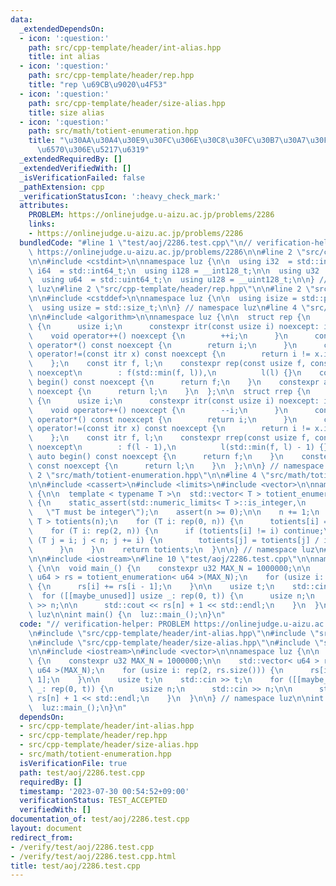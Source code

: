 ```yaml
---
data:
  _extendedDependsOn:
  - icon: ':question:'
    path: src/cpp-template/header/int-alias.hpp
    title: int alias
  - icon: ':question:'
    path: src/cpp-template/header/rep.hpp
    title: "rep \u69CB\u9020\u4F53"
  - icon: ':question:'
    path: src/cpp-template/header/size-alias.hpp
    title: size alias
  - icon: ':question:'
    path: src/math/totient-enumeration.hpp
    title: "\u30AA\u30A4\u30E9\u30FC\u306E\u30C8\u30FC\u30B7\u30A7\u30F3\u30C8\u95A2\
      \u6570\u306E\u5217\u6319"
  _extendedRequiredBy: []
  _extendedVerifiedWith: []
  _isVerificationFailed: false
  _pathExtension: cpp
  _verificationStatusIcon: ':heavy_check_mark:'
  attributes:
    PROBLEM: https://onlinejudge.u-aizu.ac.jp/problems/2286
    links:
    - https://onlinejudge.u-aizu.ac.jp/problems/2286
  bundledCode: "#line 1 \"test/aoj/2286.test.cpp\"\n// verification-helper: PROBLEM\
    \ https://onlinejudge.u-aizu.ac.jp/problems/2286\n\n#line 2 \"src/cpp-template/header/int-alias.hpp\"\
    \n\n#include <cstdint>\n\nnamespace luz {\n\n  using i32  = std::int32_t;\n  using\
    \ i64  = std::int64_t;\n  using i128 = __int128_t;\n\n  using u32  = std::uint32_t;\n\
    \  using u64  = std::uint64_t;\n  using u128 = __uint128_t;\n\n} // namespace\
    \ luz\n#line 2 \"src/cpp-template/header/rep.hpp\"\n\n#line 2 \"src/cpp-template/header/size-alias.hpp\"\
    \n\n#include <cstddef>\n\nnamespace luz {\n\n  using isize = std::ptrdiff_t;\n\
    \  using usize = std::size_t;\n\n} // namespace luz\n#line 4 \"src/cpp-template/header/rep.hpp\"\
    \n\n#include <algorithm>\n\nnamespace luz {\n\n  struct rep {\n    struct itr\
    \ {\n      usize i;\n      constexpr itr(const usize i) noexcept: i(i) {}\n  \
    \    void operator++() noexcept {\n        ++i;\n      }\n      constexpr usize\
    \ operator*() const noexcept {\n        return i;\n      }\n      constexpr bool\
    \ operator!=(const itr x) const noexcept {\n        return i != x.i;\n      }\n\
    \    };\n    const itr f, l;\n    constexpr rep(const usize f, const usize l)\
    \ noexcept\n        : f(std::min(f, l)),\n          l(l) {}\n    constexpr auto\
    \ begin() const noexcept {\n      return f;\n    }\n    constexpr auto end() const\
    \ noexcept {\n      return l;\n    }\n  };\n\n  struct rrep {\n    struct itr\
    \ {\n      usize i;\n      constexpr itr(const usize i) noexcept: i(i) {}\n  \
    \    void operator++() noexcept {\n        --i;\n      }\n      constexpr usize\
    \ operator*() const noexcept {\n        return i;\n      }\n      constexpr bool\
    \ operator!=(const itr x) const noexcept {\n        return i != x.i;\n      }\n\
    \    };\n    const itr f, l;\n    constexpr rrep(const usize f, const usize l)\
    \ noexcept\n        : f(l - 1),\n          l(std::min(f, l) - 1) {}\n    constexpr\
    \ auto begin() const noexcept {\n      return f;\n    }\n    constexpr auto end()\
    \ const noexcept {\n      return l;\n    }\n  };\n\n} // namespace luz\n#line\
    \ 2 \"src/math/totient-enumeration.hpp\"\n\n#line 4 \"src/math/totient-enumeration.hpp\"\
    \n\n#include <cassert>\n#include <limits>\n#include <vector>\n\nnamespace luz\
    \ {\n\n  template < typename T >\n  std::vector< T > totient_enumeration(T n)\
    \ {\n    static_assert(std::numeric_limits< T >::is_integer,\n               \
    \   \"T must be integer\");\n    assert(n >= 0);\n\n    n += 1;\n    std::vector<\
    \ T > totients(n);\n    for (T i: rep(0, n)) {\n      totients[i] = i;\n    }\n\
    \    for (T i: rep(2, n)) {\n      if (totients[i] != i) continue;\n      for\
    \ (T j = i; j < n; j += i) {\n        totients[j] = totients[j] / i * (i - 1);\n\
    \      }\n    }\n    return totients;\n  }\n\n} // namespace luz\n#line 7 \"test/aoj/2286.test.cpp\"\
    \n\n#include <iostream>\n#line 10 \"test/aoj/2286.test.cpp\"\n\nnamespace luz\
    \ {\n\n  void main_() {\n    constexpr u32 MAX_N = 1000000;\n\n    std::vector<\
    \ u64 > rs = totient_enumeration< u64 >(MAX_N);\n    for (usize i: rep(2, rs.size()))\
    \ {\n      rs[i] += rs[i - 1];\n    }\n\n    usize t;\n    std::cin >> t;\n  \
    \  for ([[maybe_unused]] usize _: rep(0, t)) {\n      usize n;\n      std::cin\
    \ >> n;\n\n      std::cout << rs[n] + 1 << std::endl;\n    }\n  }\n\n} // namespace\
    \ luz\n\nint main() {\n  luz::main_();\n}\n"
  code: "// verification-helper: PROBLEM https://onlinejudge.u-aizu.ac.jp/problems/2286\n\
    \n#include \"src/cpp-template/header/int-alias.hpp\"\n#include \"src/cpp-template/header/rep.hpp\"\
    \n#include \"src/cpp-template/header/size-alias.hpp\"\n#include \"src/math/totient-enumeration.hpp\"\
    \n\n#include <iostream>\n#include <vector>\n\nnamespace luz {\n\n  void main_()\
    \ {\n    constexpr u32 MAX_N = 1000000;\n\n    std::vector< u64 > rs = totient_enumeration<\
    \ u64 >(MAX_N);\n    for (usize i: rep(2, rs.size())) {\n      rs[i] += rs[i -\
    \ 1];\n    }\n\n    usize t;\n    std::cin >> t;\n    for ([[maybe_unused]] usize\
    \ _: rep(0, t)) {\n      usize n;\n      std::cin >> n;\n\n      std::cout <<\
    \ rs[n] + 1 << std::endl;\n    }\n  }\n\n} // namespace luz\n\nint main() {\n\
    \  luz::main_();\n}\n"
  dependsOn:
  - src/cpp-template/header/int-alias.hpp
  - src/cpp-template/header/rep.hpp
  - src/cpp-template/header/size-alias.hpp
  - src/math/totient-enumeration.hpp
  isVerificationFile: true
  path: test/aoj/2286.test.cpp
  requiredBy: []
  timestamp: '2023-07-30 00:54:52+09:00'
  verificationStatus: TEST_ACCEPTED
  verifiedWith: []
documentation_of: test/aoj/2286.test.cpp
layout: document
redirect_from:
- /verify/test/aoj/2286.test.cpp
- /verify/test/aoj/2286.test.cpp.html
title: test/aoj/2286.test.cpp
---
```

